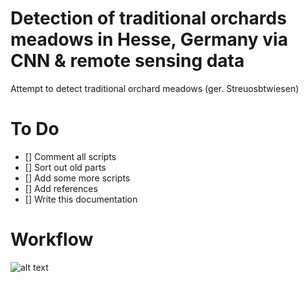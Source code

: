 # Detection of traditional orchards meadows in Hesse, Germany via CNN & remote sensing data
Attempt to detect traditional orchard meadows (ger. Streuosbtwiesen) 

# To Do
- [] Comment all scripts
- [] Sort out old parts
- [] Add some more scripts
- [] Add references
- [] Write this documentation

# Workflow
![alt text]("https://github.com/jp-hecht/detect-streuobstwiesen/blob/79e251ed380f69b0e7a61ed257440d0edaca62c5/img_out/bilder_work_Nn1_1.png") 